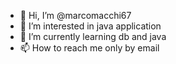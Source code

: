- 👋 Hi, I’m @marcomacchi67
- 👀 I’m interested in java application
- 🌱 I’m currently learning db and java
- 📫 How to reach me only by email

<!---
marcomacchi67/marcomacchi67 is a ✨ special ✨ repository because its `README.md` (this file) appears on your GitHub profile.
You can click the Preview link to take a look at your changes.
--->
